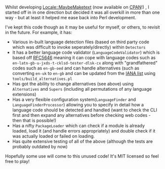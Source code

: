 Whilst developing [Locale::MaybeMaketext](https://github.com/bairwell/Locale-MaybeMaketext) (now available on [CPAN](https://metacpan.org/pod/Locale::MaybeMaketext)!) , I started off in in one direction but decided it was all overkill in more than one way - but at least it helped me ease back into Perl development.

I've kept this code though as it may be useful for myself, or others, to revisit in the future. For example, it has:
* Various in-built language detection files (based on third party code which was difficult to invoke seperately/directly) within `Detectors`
* It has a better language code validator (`LanguageCodeValidator`) which is based off [RFC5646](https://www.rfc-editor.org/rfc/rfc5646.html) meaning it can cope with language codes such as `en-latn-gb-u-jxds-t-cklsd-tester-dlsk-cx` along with "grandfathered" codes such as `en-gb-oed` and can handle alternatives (such as converting `en-uk` to `en-gb` and can be updated from the [IANA list](https://www.iana.org/assignments/language-subtag-registry/language-subtag-registry) using `tools/build_alternatives.pl`
* Has got the ability to change alternatives (see above) using `Alternatives` and `Supers` (including all permutations of any language extensions)
* Has a very flexible configuration system(`LanguageFinder` and `LanguageFinderProcessor`) allowing you to specify in detail how a language code should be detected and handled (want to check the CLI first and then expand any alternatives before checking web codes - then that is possible!)
* Has a nifty `PackageLoader` which can check if a module is already loaded, load it (and handle errors appropriately) and double check if it was actually loaded or failed on loading.
* Has quite extensive testing of all of the above (although the tests are probably outdated by now)

Hopefully some use will come to this unused code! It's MIT licensed so feel free to play!